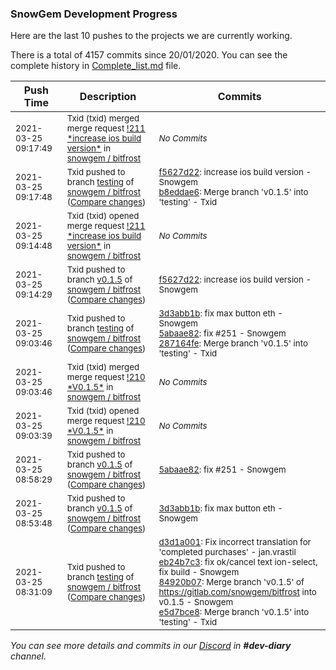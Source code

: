
### SnowGem Development Progress

Here are the last 10 pushes to the projects we are currently working.

There is a total of 4157 commits since 20/01/2020. You can see the complete history in
 [Complete_list.md](Complete_list.md) file.

| Push Time | Description | Commits |
| --- | --- | --- |
| <sub>2021-03-25 09:17:49</sub> | <sub>Txid (txid) merged merge request [\!211 \*increase ios build version\*](https://gitlab.com/snowgem/bitfrost/-/merge_requests/211) in [snowgem / bitfrost](https://gitlab.com/snowgem/bitfrost)</sub> | <sub>_No Commits_</sub> |
| <sub>2021-03-25 09:17:48</sub> | <sub>Txid pushed to branch [testing](https://gitlab.com/snowgem/bitfrost/commits/testing) of [snowgem / bitfrost](https://gitlab.com/snowgem/bitfrost) ([Compare changes](https://gitlab.com/snowgem/bitfrost/compare/287164fe5cfbc78cb42760a0256c8055e79826c7...b8eddae66337c097a045d575a5485eb5e542793f))</sub> | <sub>[f5627d22](https://gitlab.com/snowgem/bitfrost/-/commit/f5627d22094a0163f68ee780f18934659cd16216): increase ios build version - Snowgem<br>[b8eddae6](https://gitlab.com/snowgem/bitfrost/-/commit/b8eddae66337c097a045d575a5485eb5e542793f): Merge branch 'v0.1.5' into 'testing' - Txid</sub> |
| <sub>2021-03-25 09:14:48</sub> | <sub>Txid (txid) opened merge request [\!211 \*increase ios build version\*](https://gitlab.com/snowgem/bitfrost/-/merge_requests/211) in [snowgem / bitfrost](https://gitlab.com/snowgem/bitfrost)</sub> | <sub>_No Commits_</sub> |
| <sub>2021-03-25 09:14:29</sub> | <sub>Txid pushed to branch [v0\.1\.5](https://gitlab.com/snowgem/bitfrost/commits/v0.1.5) of [snowgem / bitfrost](https://gitlab.com/snowgem/bitfrost) ([Compare changes](https://gitlab.com/snowgem/bitfrost/compare/5abaae827d1ad39716781b15dc49a7c06fd26c1a...f5627d22094a0163f68ee780f18934659cd16216))</sub> | <sub>[f5627d22](https://gitlab.com/snowgem/bitfrost/-/commit/f5627d22094a0163f68ee780f18934659cd16216): increase ios build version - Snowgem</sub> |
| <sub>2021-03-25 09:03:46</sub> | <sub>Txid pushed to branch [testing](https://gitlab.com/snowgem/bitfrost/commits/testing) of [snowgem / bitfrost](https://gitlab.com/snowgem/bitfrost) ([Compare changes](https://gitlab.com/snowgem/bitfrost/compare/e5d7bce8cbaacf2ffe4af31a636d1842e68194f0...287164fe5cfbc78cb42760a0256c8055e79826c7))</sub> | <sub>[3d3abb1b](https://gitlab.com/snowgem/bitfrost/-/commit/3d3abb1b7e911aa5dc50e81363c4c29523c2906c): fix max button eth - Snowgem<br>[5abaae82](https://gitlab.com/snowgem/bitfrost/-/commit/5abaae827d1ad39716781b15dc49a7c06fd26c1a): fix #251 - Snowgem<br>[287164fe](https://gitlab.com/snowgem/bitfrost/-/commit/287164fe5cfbc78cb42760a0256c8055e79826c7): Merge branch 'v0.1.5' into 'testing' - Txid</sub> |
| <sub>2021-03-25 09:03:46</sub> | <sub>Txid (txid) merged merge request [\!210 \*V0\.1\.5\*](https://gitlab.com/snowgem/bitfrost/-/merge_requests/210) in [snowgem / bitfrost](https://gitlab.com/snowgem/bitfrost)</sub> | <sub>_No Commits_</sub> |
| <sub>2021-03-25 09:03:39</sub> | <sub>Txid (txid) opened merge request [\!210 \*V0\.1\.5\*](https://gitlab.com/snowgem/bitfrost/-/merge_requests/210) in [snowgem / bitfrost](https://gitlab.com/snowgem/bitfrost)</sub> | <sub>_No Commits_</sub> |
| <sub>2021-03-25 08:58:29</sub> | <sub>Txid pushed to branch [v0\.1\.5](https://gitlab.com/snowgem/bitfrost/commits/v0.1.5) of [snowgem / bitfrost](https://gitlab.com/snowgem/bitfrost) ([Compare changes](https://gitlab.com/snowgem/bitfrost/compare/3d3abb1b7e911aa5dc50e81363c4c29523c2906c...5abaae827d1ad39716781b15dc49a7c06fd26c1a))</sub> | <sub>[5abaae82](https://gitlab.com/snowgem/bitfrost/-/commit/5abaae827d1ad39716781b15dc49a7c06fd26c1a): fix #251 - Snowgem</sub> |
| <sub>2021-03-25 08:53:48</sub> | <sub>Txid pushed to branch [v0\.1\.5](https://gitlab.com/snowgem/bitfrost/commits/v0.1.5) of [snowgem / bitfrost](https://gitlab.com/snowgem/bitfrost) ([Compare changes](https://gitlab.com/snowgem/bitfrost/compare/84920b07b819b5baf7f4caf84bbbb7422d98e65d...3d3abb1b7e911aa5dc50e81363c4c29523c2906c))</sub> | <sub>[3d3abb1b](https://gitlab.com/snowgem/bitfrost/-/commit/3d3abb1b7e911aa5dc50e81363c4c29523c2906c): fix max button eth - Snowgem</sub> |
| <sub>2021-03-25 08:31:09</sub> | <sub>Txid pushed to branch [testing](https://gitlab.com/snowgem/bitfrost/commits/testing) of [snowgem / bitfrost](https://gitlab.com/snowgem/bitfrost) ([Compare changes](https://gitlab.com/snowgem/bitfrost/compare/ebc092ccb346600a166fe1f2100da667e1245c94...e5d7bce8cbaacf2ffe4af31a636d1842e68194f0))</sub> | <sub>[d3d1a001](https://gitlab.com/snowgem/bitfrost/-/commit/d3d1a0011ed2b22dc419dcced613c66803aa7731): Fix incorrect translation for 'completed purchases' - jan.vrastil<br>[eb24b7c3](https://gitlab.com/snowgem/bitfrost/-/commit/eb24b7c302a3f778f045417d32a7e611f3c4a093): fix ok/cancel text ion-select, fix build - Snowgem<br>[84920b07](https://gitlab.com/snowgem/bitfrost/-/commit/84920b07b819b5baf7f4caf84bbbb7422d98e65d): Merge branch 'v0.1.5' of https://gitlab.com/snowgem/bitfrost into v0.1.5 - Snowgem<br>[e5d7bce8](https://gitlab.com/snowgem/bitfrost/-/commit/e5d7bce8cbaacf2ffe4af31a636d1842e68194f0): Merge branch 'v0.1.5' into 'testing' - Txid</sub> |

_You can see more details and commits in our [Discord](https://discord.gg/zumGnbg) in **#dev-diary** channel._
